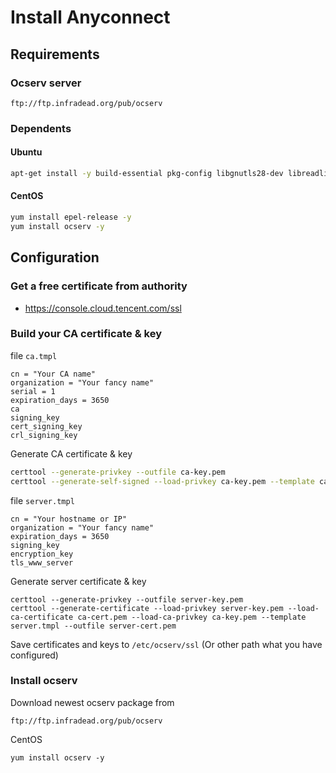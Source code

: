 # Install Anyconnect
## Requirements
### Ocserv server
```
ftp://ftp.infradead.org/pub/ocserv
```

### Dependents
#### Ubuntu
```bash
apt-get install -y build-essential pkg-config libgnutls28-dev libreadline-dev libseccomp-dev libwrap0-dev libnl-nf-3-dev liblz4-dev libev-dev autogen libev-dev gnutls-bin
```

#### CentOS
```bash
yum install epel-release -y
yum install ocserv -y
```

## Configuration

### Get a free certificate from authority
- https://console.cloud.tencent.com/ssl

### Build your CA certificate & key

file `ca.tmpl`
```
cn = "Your CA name" 
organization = "Your fancy name" 
serial = 1 
expiration_days = 3650
ca 
signing_key 
cert_signing_key 
crl_signing_key
```

Generate CA certificate & key
```bash
certtool --generate-privkey --outfile ca-key.pem
certtool --generate-self-signed --load-privkey ca-key.pem --template ca.tmpl --outfile ca-cert.pem
```

file `server.tmpl`
```
cn = "Your hostname or IP" 
organization = "Your fancy name" 
expiration_days = 3650
signing_key 
encryption_key
tls_www_server
```

Generate server certificate & key
```
certtool --generate-privkey --outfile server-key.pem
certtool --generate-certificate --load-privkey server-key.pem --load-ca-certificate ca-cert.pem --load-ca-privkey ca-key.pem --template server.tmpl --outfile server-cert.pem
```

Save certificates and keys to `/etc/ocserv/ssl` (Or other path what you have configured)

### Install ocserv

Download newest ocserv package from
```
ftp://ftp.infradead.org/pub/ocserv
```

CentOS
```
yum install ocserv -y
```
